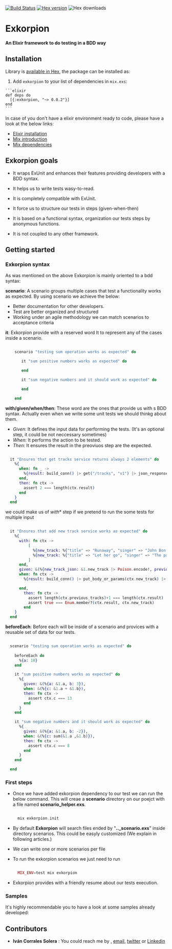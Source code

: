 [![Build Status](https://travis-ci.org/wesovilabs/exkorpion.png)](https://travis-ci.org/wesovilabs/exkorpion)
[![Hex version](https://img.shields.io/hexpm/v/exkorpion.svg "Hex version")](https://hex.pm/packages/exkorpion)
![Hex downloads](https://img.shields.io/hexpm/dt/exkorpion.svg "Hex downloads")

# Exkorpion

**An Elixir framework to do testing in a BDD way**

## Installation

Library is [available in Hex](http://hexdocs.pm/exkorpion), the package can be installed as:

  1. Add `exkorpion` to your list of dependencies in `mix.exs`:

    ```elixir
    def deps do
      [{:exkorpion, "~> 0.0.2"}]
    end
    ```


In case of you don't have a elixir environment ready to code, please have a look at the below links:

  - [Elixir installation](http://elixir-lang.org/install.html)
  - [Mix introduction](http://elixir-lang.org/getting-started/mix-otp/introduction-to-mix.html)
  - [Mix dependencies](https://hex.pm/docs/usage)


## Exkorpion goals

  - It wraps ExUnit and enhances their features providing developers with a BDD syntax. 

  - It helps us to write tests wasy-to-read.

  - It is completely compatible with ExUnit.

  - It force us to structure our tests in steps (given-when-then)

  - It is based on a functional syntax, organization our tests steps by anonymous functions.

  - It is not coupled to any other framework.


## Getting started


### Exkorpion syntax

As was mentioned on the above Exkorpion is mainly oriented to a bdd syntax:

**scenario**:  A scenario groups multiple cases that test a functionality works as expected. By using scenario we achieve the below:

  - Better documentation for other developers.
  - Test are better organized and structured
  - Working under an agile methodology we can match scenarios to acceptance criteria

**it**: Exkorpion provide with a reserved word It to represent any of the cases inside a scenario.



  ```elixir

      scenario "testing sum operation works as expected" do

         it "sum positive numbers works as expected" do

         end

         it "sum negative numbers and it should work as expected" do

         end

      end
  ```


**with/given/when/then**: These word are the ones that provide us with s BDD syntax. Actually even when we write some unit tests we should thinkg about them.

  - *Given*: It defines the input data for performing the tests. (It's an optional step, it could be not neccessary sometimes)
  - *When*:  It performs the action to be tested.
  - *Then*:  It ensures the result in the preoviuos step are the expected.


  ```elixir

    it "Ensures that get tracks service returns always 2 elements" do
      %{
        when: fn _ ->
          %{result: build_conn() |> get("/tracks", "v1") |> json_response |> Poison.decode! }
        end,  
        then: fn ctx ->
          assert 2 === length(ctx.result)
        end   
      }
    end
  ```

  we could make us of *with** step if we pretend to run the some tests for multiple input


  ```elixir

    it "Ensures that add new track service works as expected" do
      %{
        with: fn ctx ->
            [
              %{new_track: %{"title" => "Runaway", "singer" => "John Bon Jovi"}},
              %{new_track: %{"title" => "Let her go", "singer" => "The passenger"}},
            ]
        end,
        given: &(%{new_track_json: &1.new_track |> Poison.encode!, previous_tracks: build_conn() |> get("/tracks", "v1") |> json_response |> Poison.decode! }),
        when: fn ctx ->
          %{result: build_conn() |> put_body_or_params(ctx.new_track) |> post("/tracks", "v1") |> json_response |> Poison.decode! }         

        end,  
          then: fn ctx ->
            assert length(ctx.previous_tracks)+1 === length(ctx.result)
            assert true === Enum.member?(ctx.result, ctx.new_track)
          end   
      }
    end
  ```

**beforeEach**: Before each will be inside of a scenario and provices with a reusable set of data for our tests.

  ```elixir

    scenario "testing sum operation works as expected" do
    
      beforeEach do
        %{a: 10}
      end

      it "sum positive numbers works as expected" do
        %{
          given: &(%{a: &1.a, b: 3}),
          when: &(%{c: &1.a + &1.b}),
          then: fn ctx ->
            assert ctx.c === 13
          end
        }
      end

      it "sum negative numbers and it should work as expected" do
        %{
          given: &(%{a: &1.a, b: -2}),
          when: &(%{c: sum(&1.a ,&1.b)}),
          then: fn ctx ->
            assert ctx.c === 8
          end
        }
      end

    end
  ```


### First steps

  - Once we have added exkorpion dependency to our test we can run the below command. This will creae a **scenario** directory on our poejct with a file named **scenario_helper.exs**.

    ```elixir

      mix exkorpion.init
    ```

  - By default **Exkorpion** will search files ended by "**.._scenario.exs**" inside directory scenarios. This could be easyly customized (We explain in following articles.)

  - We can write one or more scenarios per file

  - To run the exkorpion scenarios we just need to run

    ```elixir

      MIX_ENV=test mix exkorpion
    ```
  - Exkorpion provides with a friendly resume about our tests execution.   

### Samples

  It's highly recommendable you to have a look at some samples already developed: 


## Contributors

- **Iván Corrales Solera** :  You could reach me by , [email](mailto:developer@wesovi.com), [twitter](https://www.twitter.com/wesovilabs) or [Linkedin](www.linkedin.com/in/ivan-corrales-solera)
